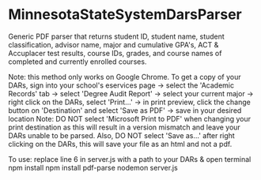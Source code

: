 # MinnesotaStateSystemDarsParser
Generic PDF parser that returns student ID, student name, student classification, 
advisor name, major and cumulative GPA's, ACT & Accuplacer test results, course IDs, 
grades, and course names of completed and currently enrolled courses.

Note: this method only works on Google Chrome. To get a copy of your DARs, sign into your 
school's eservices page -> select the 'Academic Records' tab -> select 'Degree Audit 
Report' -> select your current major -> right click on the DARs, select 'Print...' -> in 
print preview, click the change button on 'Destination' and select 'Save as PDF' -> save 
in your desired location Note: DO NOT select 'Microsoft Print to PDF' when changing your 
print destination as this will result in a version mismatch and leave your DARs unable to 
be parsed. Also, DO NOT select 'Save as...' after right clicking on the DARs, this will 
save your file as an html and not a pdf.

To use: 
replace line 6 in server.js with a path to your DARs & open terminal
npm install
npm install pdf-parse
nodemon server.js
